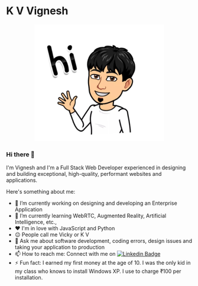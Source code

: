 # K V Vignesh 
<p align="center"><img src="assets/bitmoji.jpg" width="350" /> </p>

### Hi there 👋 

I'm Vignesh and I'm a Full Stack Web Developer experienced in designing and building exceptional, high-quality, performant websites and applications.

Here's something about me:

- 🔭 I’m currently working on designing and developing an Enterprise Application
- 🌱 I’m currently learning WebRTC, Augmented Reality, Artificial Intelligence, etc.,
- ❤️ I'm in love with JavaScript and Python
- 😉 People call me Vicky or K V
- 💬 Ask me about software development, coding errors, design issues and taking your application to production
- 📫 How to reach me: Connect with me on [![Linkedin Badge](https://img.shields.io/badge/-LinkedIn-blue?style=flat-square&logo=Linkedin&logoColor=white&link=https://www.linkedin.com/in/vigneshkundhanam/)](https://www.linkedin.com/in/vigneshkundhanam/)
- ⚡ Fun fact: I earned my first money at the age of 10. I was the only kid in my class who knows to install Windows XP. I use to charge ₹100 per installation.
